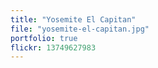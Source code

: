 ```yaml
---
title: "Yosemite El Capitan"
file: "yosemite-el-capitan.jpg"
portfolio: true
flickr: 13749627983
---
```

